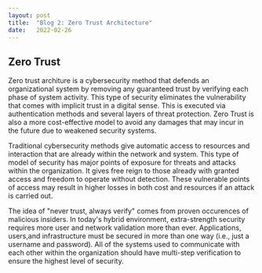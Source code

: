 ```yaml
---
layout: post
title:  "Blog 2: Zero Trust Architecture"
date:   2022-02-26 
---
```


## Zero Trust
Zero trust architure is a cybersecurity method that defends an organizational system by removing any guaranteed trust by verifying each phase of system activity. This type of security eliminates the vulnerability that comes with implicit trust in a digital sense. This is executed via authentication methods and several layers of threat protection. Zero Trust is also a more cost-effective model to avoid any damages that may incur in the future due to weakened security systems. 

Traditional cybersecurity methods give automatic access to resources and interaction that are already within the network and system. This type of model of security has major points of exposure for threats and attacks within the organization. It gives free reign to those already with granted access and freedom to operate without detection. These vulnerable points of access may result in higher losses in both cost and resources if an attack is carried out. 

The idea of "never trust, always verify" comes from proven occurences of malicious insiders. In today's hybrid environment, extra-strength security requires more user and network validation more than ever. Applications, users,and infrastructure must be secured in more than one way (i.e., just a username and password). All of the systems used to communicate with each other within the organization should have multi-step verification to ensure the highest level of security. 

